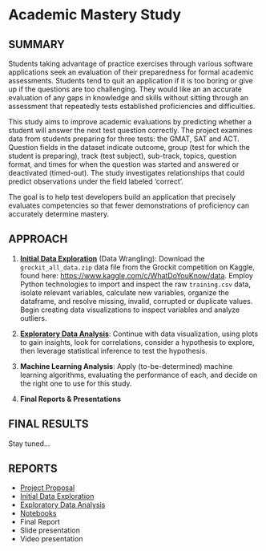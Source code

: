 # Academic Mastery Study


## SUMMARY
Students taking advantage of practice exercises through various software applications seek an evaluation of their preparedness for formal academic assessments. Students tend to quit an application if it is too boring or give up if the questions are too challenging. They would like an an accurate evaluation of any gaps in knowledge and skills without sitting through an assessment that repeatedly tests established proficiencies and difficulties.

This study aims to improve academic evaluations by predicting whether a student will answer the next test question correctly. The project examines data from students preparing for three tests: the GMAT, SAT and ACT. Question fields in the dataset indicate outcome, group (test for which the student is preparing), track (test subject), sub-track, topics, question format, and times for when the question was started and answered or deactivated (timed-out). The study investigates relationships that could predict observations under the field labeled ‘correct’.

The goal is to help test developers build an application that precisely evaluates competencies so that fewer demonstrations of proficiency can accurately determine mastery.

## APPROACH
1. [**Initial Data Exploration**](http://nbviewer.jupyter.org/github/humburgc/academic_mastery_study/blob/master/notebooks/initial_data_exploration.ipynb?flush_cache=true) (Data Wrangling): Download the `grockit_all_data.zip` data file from the Grockit competition on Kaggle, found here: https://www.kaggle.com/c/WhatDoYouKnow/data. Employ Python technologies to import and inspect the raw `training.csv` data, isolate relevant variables, calculate new variables, organize the dataframe, and resolve missing, invalid, corrupted or duplicate values. Begin creating data visualizations to inspect variables and analyze outliers.

2. [**Exploratory Data Analysis**](http://nbviewer.jupyter.org/github/humburgc/academic_mastery_study/blob/master/notebooks/exploratory_data_analysis.ipynb?flush_cache=true): Continue with data visualization, using plots to gain insights, look for correlations, consider a hypothesis to explore, then leverage statistical inference to test the hypothesis.

3. **Machine Learning Analysis**: Apply (to-be-determined) machine learning algorithms, evaluating the performance of each, and decide on the right one to use for this study.

4. **Final Reports & Presentations**


## FINAL RESULTS
Stay tuned...

## REPORTS
* [Project Proposal](/reports/project_proposal.pdf)
* [Initial Data Exploration](/reports/initial_data_exploration.pdf)
* [Exploratory Data Analysis](/reports/exploratory_data_analysis.pdf)
* [Notebooks](/notebooks)
* Final Report
* Slide presentation
* Video presentation
